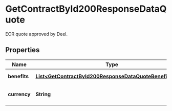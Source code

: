 

# GetContractById200ResponseDataQuote

EOR quote approved by Deel.

## Properties

| Name | Type | Description | Notes |
|------------ | ------------- | ------------- | -------------|
|**benefits** | [**List&lt;GetContractById200ResponseDataQuoteBenefitsInner&gt;**](GetContractById200ResponseDataQuoteBenefitsInner.md) | Array of benefits. |  [optional] |
|**currency** | **String** | Currency used for the quote. |  [optional] |



